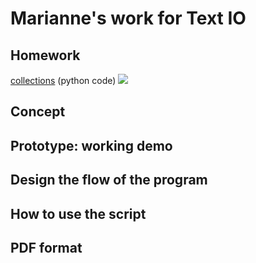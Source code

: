 # Marianne's work for Text IO 

## Homework
[collections]() (python code)
![](Marianne/Spotify.pv)

## Concept

## Prototype: working demo

## Design the flow of the program

## How to use the script

## PDF format 
			
